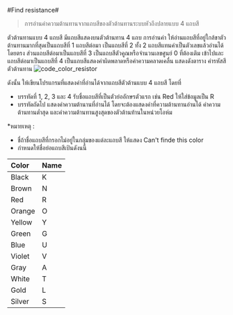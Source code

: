 #Find resistance#
> การอ่านค่าความต้านทานจากแถบสีของตัวต้านทานระบบหัวถึงปลายแบบ 4 แถบสี

ตัวต้านทานแบบ 4 แถบสี มีแถบสีแสดงบนตัวต้านทาน 4 แถบ การอ่านค่า ให้อ่านแถบสีที่อยู่ใกล้ขาตัวต้านทานมากที่สุดเป็นแถบสีที่ 1 แถบสีต่อมา
เป็นแถบสีที่ 2 ทั้ง 2 แถบสีแทนค่าเป็นตัวเลขแล้วอ่านได้โดยตรง ส่วนแถบสีต่อมาเป็นแถบสีที่ 3 เป็นแถบสีตัวคูณหรือจำนวนเลขศูนย์ 0 ที่ต้องเติม
เข้าไปและแถบสีต่อมาเป็นแถบสีที่ 4 เป็นแถบสีแสดงค่าผิดพลาดหรือค่าความคลาดเคลื่น แสดงดังตาราง ค่ารหัสสีตัวต้านทาน
![code_color_resistor](https://cloud.githubusercontent.com/assets/26199876/23832445/dd30ac4e-0766-11e7-9df8-472d9dec291a.jpg)

ดังนั้น ให้เขียนโปรแกรมที่แสดงค่าที่อ่านได้จากแถบสีตัวต้านแบบ 4 แถบสี โดยที่
* บรรทัดที่ 1, 2, 3 และ 4 รับชื่อแถบสีที่เป็นตัวย่ออักษรตัวแรก เช่น Red ให้ใส่ข้อมูลเป็น R
* บรรทัดถัดไป แสดงค่าความต้านานที่อ่านได้ โดยจะต้องแสดงค่าที่ความต้านทานอ่านได้ ค่าความต้านทานต่ำสุด และค่าความต้านทานสูงสุดของตัวต้านท้านในหน่วยโอห์ม

*หมายเหตุ : 
  -  ชื่ถ้าชื่อแถบสีที่กรอกไม่อยู่ในกลุ่มของแต่ละแถบสี ให้แสดง Can't finde this color
  -  กำหนดให้ชื่อย่อแถบสีเป้นดังนนี้
  
  |Color   | Name|
  |:------|:------|
  |Black | K|
  |Brown | N|
  |Red | R|
  |Orange | O|
  |Yellow | Y|
  |Green | G|
  |Blue | U|
  |Violet | V|
  |Gray | A|
  |White | T|
  |Gold | L|
  |Silver | S|

